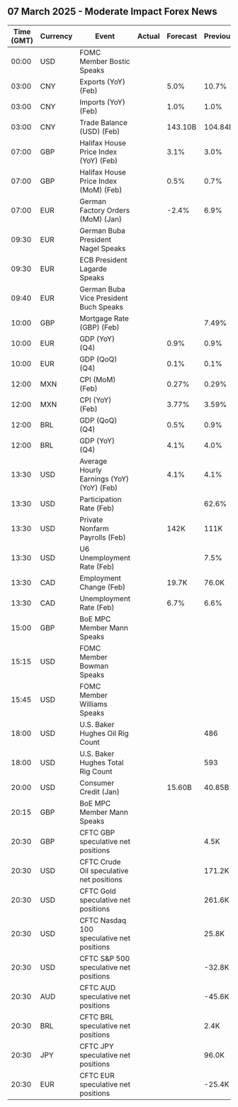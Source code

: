 ## 07 March 2025 - Moderate Impact Forex News

| Time (GMT) | Currency | Event | Actual | Forecast | Previous |
|------|----------|-------|--------|----------|----------|
| 00:00 | USD | FOMC Member Bostic Speaks |  |  |  |
| 03:00 | CNY | Exports (YoY) (Feb) |  | 5.0% | 10.7% |
| 03:00 | CNY | Imports (YoY) (Feb) |  | 1.0% | 1.0% |
| 03:00 | CNY | Trade Balance (USD) (Feb) |  | 143.10B | 104.84B |
| 07:00 | GBP | Halifax House Price Index (YoY) (Feb) |  | 3.1% | 3.0% |
| 07:00 | GBP | Halifax House Price Index (MoM) (Feb) |  | 0.5% | 0.7% |
| 07:00 | EUR | German Factory Orders (MoM) (Jan) |  | -2.4% | 6.9% |
| 09:30 | EUR | German Buba President Nagel Speaks |  |  |  |
| 09:30 | EUR | ECB President Lagarde Speaks |  |  |  |
| 09:40 | EUR | German Buba Vice President Buch Speaks |  |  |  |
| 10:00 | GBP | Mortgage Rate (GBP) (Feb) |  |  | 7.49% |
| 10:00 | EUR | GDP (YoY) (Q4) |  | 0.9% | 0.9% |
| 10:00 | EUR | GDP (QoQ) (Q4) |  | 0.1% | 0.1% |
| 12:00 | MXN | CPI (MoM) (Feb) |  | 0.27% | 0.29% |
| 12:00 | MXN | CPI (YoY) (Feb) |  | 3.77% | 3.59% |
| 12:00 | BRL | GDP (QoQ) (Q4) |  | 0.5% | 0.9% |
| 12:00 | BRL | GDP (YoY) (Q4) |  | 4.1% | 4.0% |
| 13:30 | USD | Average Hourly Earnings (YoY) (YoY) (Feb) |  | 4.1% | 4.1% |
| 13:30 | USD | Participation Rate (Feb) |  |  | 62.6% |
| 13:30 | USD | Private Nonfarm Payrolls (Feb) |  | 142K | 111K |
| 13:30 | USD | U6 Unemployment Rate (Feb) |  |  | 7.5% |
| 13:30 | CAD | Employment Change (Feb) |  | 19.7K | 76.0K |
| 13:30 | CAD | Unemployment Rate (Feb) |  | 6.7% | 6.6% |
| 15:00 | GBP | BoE MPC Member Mann Speaks |  |  |  |
| 15:15 | USD | FOMC Member Bowman Speaks |  |  |  |
| 15:45 | USD | FOMC Member Williams Speaks |  |  |  |
| 18:00 | USD | U.S. Baker Hughes Oil Rig Count |  |  | 486 |
| 18:00 | USD | U.S. Baker Hughes Total Rig Count |  |  | 593 |
| 20:00 | USD | Consumer Credit (Jan) |  | 15.60B | 40.85B |
| 20:15 | GBP | BoE MPC Member Mann Speaks |  |  |  |
| 20:30 | GBP | CFTC GBP speculative net positions |  |  | 4.5K |
| 20:30 | USD | CFTC Crude Oil speculative net positions |  |  | 171.2K |
| 20:30 | USD | CFTC Gold speculative net positions |  |  | 261.6K |
| 20:30 | USD | CFTC Nasdaq 100 speculative net positions |  |  | 25.8K |
| 20:30 | USD | CFTC S&P 500 speculative net positions |  |  | -32.8K |
| 20:30 | AUD | CFTC AUD speculative net positions |  |  | -45.6K |
| 20:30 | BRL | CFTC BRL speculative net positions |  |  | 2.4K |
| 20:30 | JPY | CFTC JPY speculative net positions |  |  | 96.0K |
| 20:30 | EUR | CFTC EUR speculative net positions |  |  | -25.4K |
